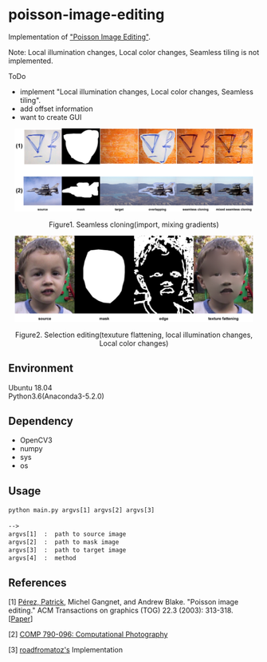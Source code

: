 # poisson-image-editing
Implementation of ["Poisson Image Editing"](http://erikreinhard.com/papers/colourtransfer.pdf).  
  
Note: Local illumination changes, Local color changes, Seamless tiling is not implemented.  
  
ToDo
+ implement "Local illumination changes, Local color changes, Seamless tiling".
+ add offset information
+ want to create GUI

<p align="center">
  <img src="./figure/figure1.png" width=95%>
  <div style="text-align: center;">
    Figure1. Seamless cloning(import, mixing gradients)
  </div>
</p>



<p align="center">
  <img src="./figure/figure2.png" width=95%>
<div style="text-align: center;">
  Figure2. Selection editing(texuture flattening, local illumination changes, Local color changes)
</div>
</p>


## Environment
Ubuntu 18.04  
Python3.6(Anaconda3-5.2.0)



## Dependency

+ OpenCV3
+ numpy
+ sys
+ os





## Usage

```
python main.py argvs[1] argvs[2] argvs[3]

--> 
argvs[1]  :  path to source image   
argvs[2]  :  path to mask image
argvs[3]  :  path to target image
argvs[4]  :  method

```

## References

[1] [Pérez, Patrick](https://ptrckprz.github.io/), Michel Gangnet, and Andrew Blake. "Poisson image editing." ACM Transactions on graphics (TOG) 22.3 (2003): 313-318. [[Paper](http://www.irisa.fr/vista/Papers/2003_siggraph_perez.pdf "Paper")]

[2] [COMP 790-096: Computational Photography](https://www.cs.unc.edu/~lazebnik/research/fall08/jia_pan.pdf)

[3] [roadfromatoz's](https://github.com/roadfromatoz/poissonImageEditing) Implementation
